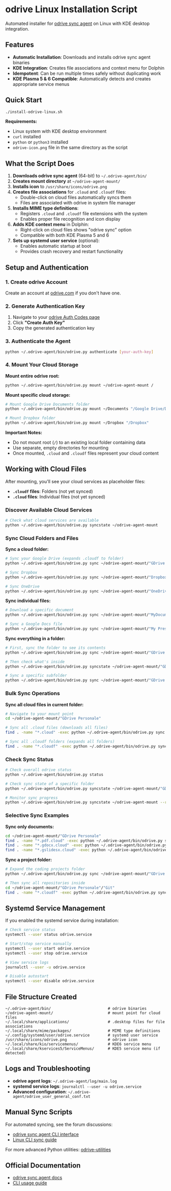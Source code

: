 # odrive Linux Installation Script

Automated installer for [odrive sync agent](https://docs.odrive.com/docs/odrive-sync-agent) on Linux with KDE desktop integration.

## Features

- **Automatic Installation**: Downloads and installs odrive sync agent binaries
- **KDE Integration**: Creates file associations and context menu for Dolphin
- **Idempotent**: Can be run multiple times safely without duplicating work
- **KDE Plasma 5 & 6 Compatible**: Automatically detects and creates appropriate service menus

## Quick Start

```bash
./install-odrive-linux.sh
```

**Requirements:**
- Linux system with KDE desktop environment
- `curl` installed
- `python` or `python3` installed
- `odrive-icon.png` file in the same directory as the script

## What the Script Does

1. **Downloads odrive sync agent** (64-bit) to `~/.odrive-agent/bin/`
2. **Creates mount directory** at `~/odrive-agent-mount/`
3. **Installs icon** to `/usr/share/icons/odrive.png`
4. **Creates file associations** for `.cloud` and `.cloudf` files:
   - Double-click on cloud files automatically syncs them
   - Files are associated with odrive in system file manager
5. **Installs MIME type definitions**:
   - Registers `.cloud` and `.cloudf` file extensions with the system
   - Enables proper file recognition and icon display
6. **Adds KDE context menu** in Dolphin:
   - Right-click on cloud files shows "odrive sync" option
   - Compatible with both KDE Plasma 5 and 6
7. **Sets up systemd user service** (optional):
   - Enables automatic startup at boot
   - Provides crash recovery and restart functionality

## Setup and Authentication

### 1. Create odrive Account
Create an account at [odrive.com](https://odrive.com) if you don't have one.

### 2. Generate Authentication Key
1. Navigate to your [odrive Auth Codes page](https://www.odrive.com/account/authcodes)
2. Click **"Create Auth Key"**
3. Copy the generated authentication key

### 3. Authenticate the Agent
```bash
python ~/.odrive-agent/bin/odrive.py authenticate [your-auth-key]
```

### 4. Mount Your Cloud Storage

**Mount entire odrive root:**
```bash
python ~/.odrive-agent/bin/odrive.py mount ~/odrive-agent-mount /
```

**Mount specific cloud storage:**
```bash
# Mount Google Drive Documents folder
python ~/.odrive-agent/bin/odrive.py mount ~/Documents "/Google Drive/Documents"

# Mount Dropbox folder
python ~/.odrive-agent/bin/odrive.py mount ~/Dropbox "/Dropbox"
```

**Important Notes:**
- Do not mount root (`/`) to an existing local folder containing data
- Use separate, empty directories for mounting
- Once mounted, `.cloud` and `.cloudf` files represent your cloud content

## Working with Cloud Files

After mounting, you'll see your cloud services as placeholder files:
- **`.cloudf` files**: Folders (not yet synced)
- **`.cloud` files**: Individual files (not yet synced)

### Discover Available Cloud Services
```bash
# Check what cloud services are available
python ~/.odrive-agent/bin/odrive.py syncstate ~/odrive-agent-mount
```

### Sync Cloud Folders and Files

**Sync a cloud folder:**
```bash
# Sync your Google Drive (expands .cloudf to folder)
python ~/.odrive-agent/bin/odrive.py sync ~/odrive-agent-mount/"GDrive Personale.cloudf"

# Sync Dropbox
python ~/.odrive-agent/bin/odrive.py sync ~/odrive-agent-mount/"Dropbox.cloudf"

# Sync OneDrive
python ~/.odrive-agent/bin/odrive.py sync ~/odrive-agent-mount/"OneDrive.cloudf"
```

**Sync individual files:**
```bash
# Download a specific document
python ~/.odrive-agent/bin/odrive.py sync ~/odrive-agent-mount/"MyDocument.pdf.cloud"

# Sync a Google Docs file
python ~/.odrive-agent/bin/odrive.py sync ~/odrive-agent-mount/"My Presentation.gslidesx.cloud"
```

**Sync everything in a folder:**
```bash
# First, sync the folder to see its contents
python ~/.odrive-agent/bin/odrive.py sync ~/odrive-agent-mount/"GDrive Personale.cloudf"

# Then check what's inside
python ~/.odrive-agent/bin/odrive.py syncstate ~/odrive-agent-mount/"GDrive Personale"

# Sync a specific subfolder
python ~/.odrive-agent/bin/odrive.py sync ~/odrive-agent-mount/"GDrive Personale"/"Documents.cloudf"
```

### Bulk Sync Operations

**Sync all cloud files in current folder:**
```bash
# Navigate to your mount point
cd ~/odrive-agent-mount/"GDrive Personale"

# Sync all .cloud files (downloads all files)
find . -name "*.cloud" -exec python ~/.odrive-agent/bin/odrive.py sync "{}" \;

# Sync all .cloudf folders (expands all folders)  
find . -name "*.cloudf" -exec python ~/.odrive-agent/bin/odrive.py sync "{}" \;
```

### Check Sync Status
```bash
# Check overall odrive status
python ~/.odrive-agent/bin/odrive.py status

# Check sync state of a specific folder
python ~/.odrive-agent/bin/odrive.py syncstate ~/odrive-agent-mount/"GDrive Personale"

# Monitor sync progress
python ~/.odrive-agent/bin/odrive.py syncstate ~/odrive-agent-mount --recursive
```

### Selective Sync Examples

**Sync only documents:**
```bash
cd ~/odrive-agent-mount/"GDrive Personale"
find . -name "*.pdf.cloud" -exec python ~/.odrive-agent/bin/odrive.py sync "{}" \;
find . -name "*.gdocx.cloud" -exec python ~/.odrive-agent/bin/odrive.py sync "{}" \;
find . -name "*.gslidesx.cloud" -exec python ~/.odrive-agent/bin/odrive.py sync "{}" \;
```

**Sync a project folder:**
```bash
# Expand the coding projects folder
python ~/.odrive-agent/bin/odrive.py sync ~/odrive-agent-mount/"GDrive Personale"/"Git.cloudf"

# Then sync all repositories inside
cd ~/odrive-agent-mount/"GDrive Personale"/"Git"
find . -name "*.cloudf" -exec python ~/.odrive-agent/bin/odrive.py sync "{}" \;
```

## Systemd Service Management

If you enabled the systemd service during installation:

```bash
# Check service status
systemctl --user status odrive.service

# Start/stop service manually
systemctl --user start odrive.service
systemctl --user stop odrive.service

# View service logs
journalctl --user -u odrive.service

# Disable autostart
systemctl --user disable odrive.service
```

## File Structure Created

```
~/.odrive-agent/bin/                         # odrive binaries
~/odrive-agent-mount/                        # mount point for cloud files
~/.local/share/applications/                 # .desktop files for file associations
~/.local/share/mime/packages/                # MIME type definitions
~/.config/systemd/user/odrive.service        # systemd user service
/usr/share/icons/odrive.png                  # odrive icon
~/.local/share/kio/servicemenus/             # KDE6 service menu
~/.local/share/kservices5/ServiceMenus/      # KDE5 service menu (if detected)
```

## Logs and Troubleshooting

- **odrive agent logs**: `~/.odrive-agent/log/main.log`
- **systemd service logs**: `journalctl --user -u odrive.service`
- **Advanced configuration**: `~/.odrive-agent/odrive_user_general_conf.txt`

## Manual Sync Scripts

For automated syncing, see the forum discussions:
- [odrive sync agent CLI interface](https://forum.odrive.com/t/odrive-sync-agent-a-cli-scriptable-interface-for-odrives-progressive-sync-engine-for-linux-os-x-and-windows/499/13)
- [Linux CLI sync guide](https://forum.odrive.com/t/linux-using-cli-how-to-sync-and-keep-it-synced-a-selected-folder-and-all-its-content/2615/3)

For more advanced Python utilities: [odrive-utilities](https://github.com/amagliul/odrive-utilities)

## Official Documentation

- [odrive sync agent docs](https://docs.odrive.com/docs/odrive-sync-agent)
- [CLI usage guide](https://docs.odrive.com/docs/odrive-sync-agent#using-the-cliagent-all-platforms)
